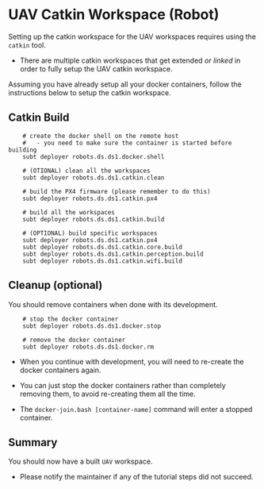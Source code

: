 # UAV Catkin Workspace (Robot)

Setting up the catkin workspace for the UAV workspaces requires using the `catkin` tool.

- There are multiple catkin workspaces that get extended *or linked* in order to fully setup the UAV catkin workspace.

Assuming you have already setup all your docker containers, follow the instructions below to setup the catkin workspace.

## Catkin Build

        # create the docker shell on the remote host
        #   - you need to make sure the container is started before building
        subt deployer robots.ds.ds1.docker.shell

        # (OTIONAL) clean all the workspaces
        subt deployer robots.ds.ds1.catkin.clean

        # build the PX4 firmware (please remember to do this)
        subt deployer robots.ds.ds1.catkin.px4

        # build all the workspaces
        subt deployer robots.ds.ds1.catkin.build

        # (OPTIONAL) build specific workspaces
        subt deployer robots.ds.ds1.catkin.px4
        subt deployer robots.ds.ds1.catkin.core.build
        subt deployer robots.ds.ds1.catkin.perception.build
        subt deployer robots.ds.ds1.catkin.wifi.build


## Cleanup (optional)

You should remove containers when done with its development.

        # stop the docker container
        subt deployer robots.ds.ds1.docker.stop

        # remove the docker container
        subt deployer robots.ds.ds1.docker.rm

- When you continue with development, you will need to re-create the docker containers again.

- You can just stop the docker containers rather than completely removing them, to avoid re-creating them all the time.

- The `docker-join.bash [container-name]` command will enter a stopped container.

## Summary

You should now have a built `UAV` workspace.

- Please notify the maintainer if any of the tutorial steps did not succeed.

